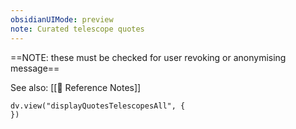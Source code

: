 ```yaml
---
obsidianUIMode: preview
note: Curated telescope quotes
---
```

==NOTE: these must be checked for user revoking or anonymising message==

See also: [[🔭 Reference Notes]]
```dataviewjs
dv.view("displayQuotesTelescopesAll", {
})
```






 



